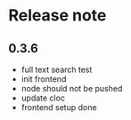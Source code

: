 # Release note

## 0.3.6
* full text search test
* init frontend
* node should not be pushed
* update cloc
* frontend setup done
